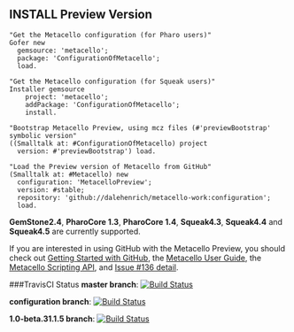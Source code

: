 ## INSTALL Preview Version

```Smalltalk
"Get the Metacello configuration (for Pharo users)"
Gofer new
  gemsource: 'metacello';
  package: 'ConfigurationOfMetacello';
  load.

"Get the Metacello configuration (for Squeak users)"
Installer gemsource
    project: 'metacello';
    addPackage: 'ConfigurationOfMetacello';
    install.

"Bootstrap Metacello Preview, using mcz files (#'previewBootstrap' symbolic version"
((Smalltalk at: #ConfigurationOfMetacello) project 
  version: #'previewBootstrap') load.

"Load the Preview version of Metacello from GitHub"
(Smalltalk at: #Metacello) new
  configuration: 'MetacelloPreview';
  version: #stable;
  repository: 'github://dalehenrich/metacello-work:configuration';
  load.
```

**GemStone2.4**, **PharoCore 1.3**, **PharoCore 1.4**, **Squeak4.3**, **Squeak4.4** and **Squeak4.5** are currently supported.

If you are interested in using GitHub with the Metacello Preview, you should check out 
[Getting Started with GitHub][1], the [Metacello User Guide][2], the [Metacello Scripting API][3], and [Issue #136 detail][4].

###TravisCI Status
**master branch**: [![Build Status](https://secure.travis-ci.org/dalehenrich/metacello-work.png?branch=master)](http://travis-ci.org/dalehenrich/metacello-work)

**configuration branch**: [![Build Status](https://secure.travis-ci.org/dalehenrich/metacello-work.png?branch=configuration)](http://travis-ci.org/dalehenrich/metacello-work)

**1.0-beta.31.1.5 branch**: [![Build Status](https://secure.travis-ci.org/dalehenrich/metacello-work.png?branch=1.0-beta.31.1.5)](http://travis-ci.org/dalehenrich/metacello-work)

[1]: https://github.com/dalehenrich/metacello-work/blob/master/docs/GettingStartedWithGitHub.md
[2]: https://github.com/dalehenrich/metacello-work/blob/master/docs/MetacelloUserGuide.md
[3]: https://github.com/dalehenrich/metacello-work/blob/master/docs/MetacelloScriptingAPI.md
[4]: https://github.com/dalehenrich/metacello-work/blob/master/docs/Issue_136Detail.md

